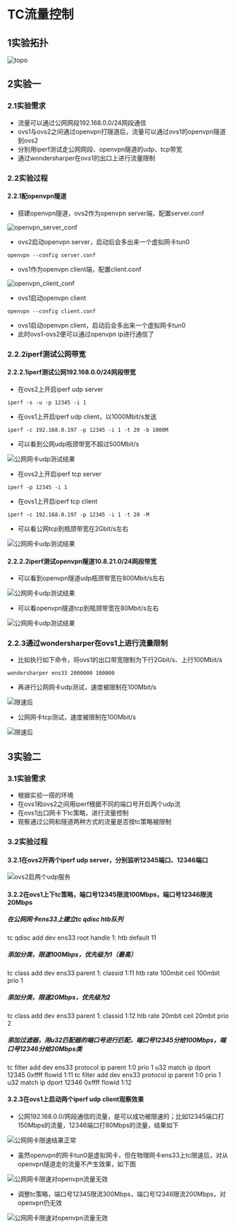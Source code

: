 # TC流量控制

## 1实验拓扑
![topo](imgs/tc_topo.png)

## 2实验一

### 2.1实验需求
- 流量可以通过公网网段192.168.0.0/24网段通信
- ovs1与ovs2之间通过openvpn打隧道后，流量可以通过ovs1的openvpn隧道到ovs2
- 分别用iperf测试走公网网段、openvpn隧道的udp、tcp带宽
- 通过wondersharper在ovs1的出口上进行流量限制

### 2.2实验过程

#### 2.2.1配openvpn隧道
- 搭建openvpn隧道，ovs2作为openvpn server端，配置server.conf

![openvpn_server_conf](imgs/openvpn_server_conf.png)

- ovs2启动openvpn server，启动后会多出来一个虚拟网卡tun0

```
openvpn --config server.conf
```

- ovs1作为openvpn client端，配置client.conf

![openvpn_client_conf](imgs/openvpn_client_conf.png)

- ovs1启动openvpn client

```
openvpn --config client.conf
```

- ovs1启动openvpn client，启动后会多出来一个虚拟网卡tun0
- 此时ovs1-ovs2便可以通过openvpn ip进行通信了

### 2.2.2iperf测试公网带宽
#### 2.2.2.1iperf测试公网192.168.0.0/24网段带宽

- 在ovs2上开启iperf udp server

```
iperf -s -u -p 12345 -i 1
```

- 在ovs1上开启iperf udp client，以1000Mbit/s发送

```
iperf -c 192.168.0.197 -p 12345 -i 1 -t 20 -b 1000M
```

- 可以看到公网udp瓶颈带宽不超过500Mbit/s

![公网网卡udp测试结果](imgs/pub_udp_result.png)

- 在ovs2上开启iperf tcp server

```
iperf -p 12345 -i 1
```

- 在ovs1上开启iperf tcp client

```
iperf -c 192.168.0.197 -p 12345 -i 1 -t 20 -M
```

- 可以看公网tcp到瓶颈带宽在2Gbit/s左右

![公网网卡udp测试结果](imgs/pub_tcp_result.png)


#### 2.2.2.2iperf测试openvpn隧道10.8.21.0/24网段带宽

- 可以看到openvpn隧道udp瓶颈带宽在800Mbit/s左右

![公网网卡udp测试结果](imgs/openvpn_udp_result.png)


- 可以看openvpn隧道tcp到瓶颈带宽在80Mbit/s左右

![公网网卡udp测试结果](imgs/openvpn_tcp_result.png)

### 2.2.3通过wondersharper在ovs1上进行流量限制

- 比如执行如下命令，将ovs1的出口带宽限制为下行2Gbit/s、上行100Mbit/s

```
wondersharper ens33 2000000 100000
```

- 再进行公网网卡udp测试，速度被限制在100Mbit/s

![限速后](imgs/udp_after_wondersharper.png)

- 公网网卡tcp测试，速度被限制在100Mbit/s

![限速后](imgs/tcp_after_wondersharper.png)


## 3实验二

### 3.1实验需求
- 根据实验一搭的环境
- 在ovs1和ovs2之间用iperf根据不同的端口号开启两个udp流
- 在ovs1出口网卡下tc策略，进行流量控制
- 观察通过公网和隧道两种方式的流量是否按tc策略被限制

### 3.2实验过程
#### 3.2.1在ovs2开两个iperf udp server，分别监听12345端口、12346端口

![ovs2启两个udp服务](imgs/ovs2_2_udp_servers.png)

#### 3.2.2在ovs1上下tc策略，端口号12345限流100Mbps，端口号12346限流20Mbps


##### 在公网网卡ens33上建立tc qdisc htb队列
tc qdisc add dev ens33 root handle 1: htb default 11

##### 添加分类，限速100Mbps，优先级为1（最高）
tc class add dev ens33 parent 1: classid 1:11 htb rate 100mbit ceil 100mbit prio 1
##### 添加分类，限速20Mbps，优先级为2
tc class add dev ens33 parent 1: classid 1:12 htb rate 20mbit ceil 20mbit prio 2

##### 添加过滤器，用u32匹配器的端口号进行匹配，端口号12345分给100Mbps，端口号12346分给20Mbps类
tc filter add dev ens33 protocol ip parent 1:0 prio 1 u32 match ip dport 12345 0xffff flowid 1:11
tc filter add dev ens33 protocol ip parent 1:0 prio 1 u32 match ip dport 12346 0xffff flowid 1:12


#### 3.2.3在ovs1上启动两个iperf udp client观察效果

- 公网192.168.0.0/网段通信的流量，是可以成功被限速的；比如12345端口打150Mbps的流量，12346端口打80Mbps的流量，结果如下

![公网网卡限速结果正常](imgs/pub_limit_result_ok.png)

- 虽然openvpn的网卡tun0是虚拟网卡，但在物理网卡ens33上tc限速后，对从openvpn隧道走的流量不产生效果，如下图

![公网网卡限速对openvpn流量无效](imgs/pub_limit_result_no_to_openvpn.png)

- 调整tc策略，端口号12345限流300Mbps，端口号12346限流200Mbps，对openvpn仍无效

![公网网卡限速对openvpn流量无效](imgs/pub_limit_result_no_to_openvpn2.png)